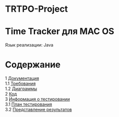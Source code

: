 # TRTPO-Project
# Time Tracker для MAC OS
Язык реализации: Java 

# Содержание
1 [Документация](Project/Documents)  
1.1 [Требования](Project/Documents/Requirements)  
1.2 [Диаграммы](Documents/System%20project/README.md)  
2 [Код](Project/Code)  
3 [Информация о тестировании](Testing)  
3.1 [План тестирования](Testing/TestPlan.md)  
3.2 [Представление результатов](Testing/TestResults.md)  
